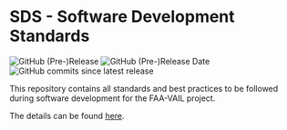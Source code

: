 # SDS - Software Development Standards

![GitHub (Pre-)Release](https://img.shields.io/github/v/release/FAA-VAIL-Project/sds?include_prereleases)
![GitHub (Pre-)Release Date](https://img.shields.io/github/release-date-pre/FAA-VAIL-Project/sds)
![GitHub commits since latest release](https://img.shields.io/github/commits-since/FAA-VAIL-Project/sds/0.9.0)

This repository contains all standards and best practices to be followed during software development for the FAA-VAIL project.

The details can be found [here](https://faa-vail-project.github.io/sds/).  
